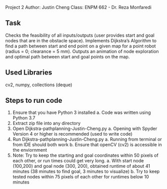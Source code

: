 Project 2
Author: Justin Cheng
Class: ENPM 662 - Dr. Reza Monfaredi

Task
----
Checks the feasibility of all inputs/outputs (user provides start and goal nodes that are in the obstacle space). Implements Dijkstra’s Algorithm to find a path between start and end point on a given map for a point robot (radius = 0; clearance = 5 mm). Outputs an animation of node exploration and optimal path between start and goal points on the map.

Used Libraries
--------------
cv2, numpy, collections (deque)

Steps to run code
-----------------
1. Ensure that you have Python 3 installed
	a. Code was written using Python 3.7
2. Extract zip file into any directory
3. Open Dijkstra-pathplanning-Justin-Cheng.py
	a. Opening with Spyder Version 4 or higher is recommended (used to write code)
4. Run Dijkstra-pathplanning-Justin-Cheng.py
	a. Running from terminal or from IDE should both work
	b. Ensure that openCV (cv2) is accessible in the enviornment
5. Note: Try to keep the starting and goal coordinates within 50 pixels of each other, or run times could get very long.
	a. With start node (100,200) and goal node (300, 200), obtained runtime of about 41 minutes (38 minutes to find goal, 3 minutes to visualize)
	b. Try to keep tested nodes within 75 pixels of each other for runtimes below 10 minutes
